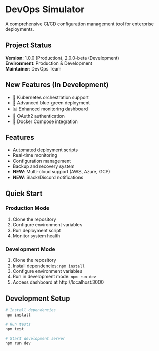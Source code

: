 # DevOps Simulator

A comprehensive CI/CD configuration management tool for enterprise deployments.

## Project Status
**Version**: 1.0.0 (Production), 2.0.0-beta (Development)  
**Environment**: Production & Development  
**Maintainer**: DevOps Team

## New Features (In Development)
- 🚀 Kubernetes orchestration support
- 🔄 Advanced blue-green deployment
- 📊 Enhanced monitoring dashboard
- 🔐 OAuth2 authentication
- 🐳 Docker Compose integration

## Features
- Automated deployment scripts
- Real-time monitoring
- Configuration management
- Backup and recovery system
- **NEW**: Multi-cloud support (AWS, Azure, GCP)
- **NEW**: Slack/Discord notifications

## Quick Start

### Production Mode
1. Clone the repository
2. Configure environment variables
3. Run deployment script
4. Monitor system health

### Development Mode
1. Clone the repository
2. Install dependencies: `npm install`
3. Configure environment variables
4. Run in development mode: `npm run dev`
5. Access dashboard at http://localhost:3000

## Development Setup
```bash
# Install dependencies
npm install

# Run tests
npm test

# Start development server
npm run dev